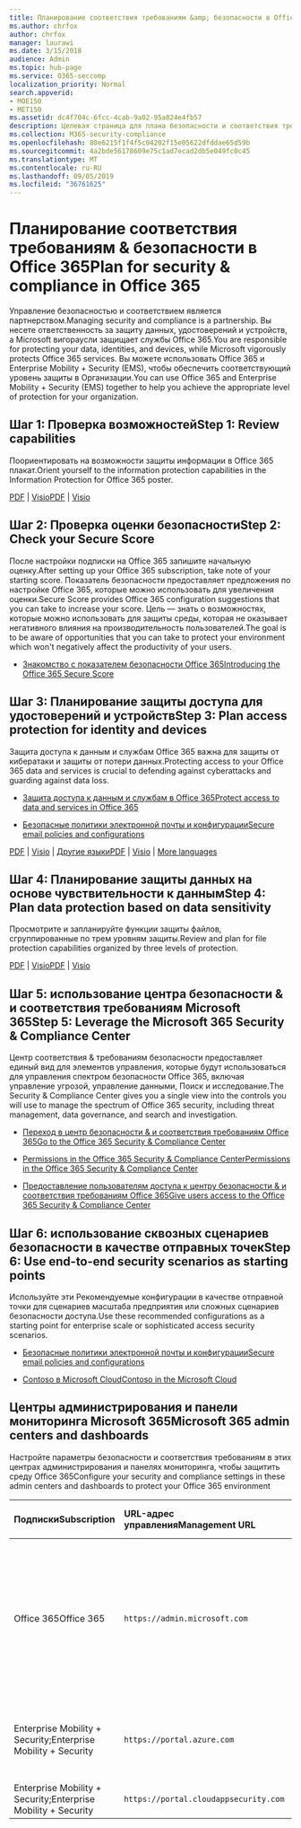 ```yaml
---
title: Планирование соответствия требованиям &amp; безопасности в Office 365
ms.author: chrfox
author: chrfox
manager: laurawi
ms.date: 3/15/2018
audience: Admin
ms.topic: hub-page
ms.service: O365-seccomp
localization_priority: Normal
search.appverid:
- MOE150
- MET150
ms.assetid: dc4f704c-6fcc-4cab-9a02-95a824e4fb57
description: Целевая страница для плана безопасности и соответствия требованиям
ms.collection: M365-security-compliance
ms.openlocfilehash: 80e6215f1f4f5c04202f15e05622dfddae65d59b
ms.sourcegitcommit: 4a2bde56178609e75c1ad7ecad2db5e049fc0c45
ms.translationtype: MT
ms.contentlocale: ru-RU
ms.lasthandoff: 09/05/2019
ms.locfileid: "36761625"
---
```

# <a name="plan-for-security-amp-compliance-in-office-365"></a><span data-ttu-id="50f96-103">Планирование соответствия требованиям &amp; безопасности в Office 365</span><span class="sxs-lookup"><span data-stu-id="50f96-103">Plan for security &amp; compliance in Office 365</span></span>

<span data-ttu-id="50f96-104">Управление безопасностью и соответствием является партнерством.</span><span class="sxs-lookup"><span data-stu-id="50f96-104">Managing security and compliance is a partnership.</span></span> <span data-ttu-id="50f96-105">Вы несете ответственность за защиту данных, удостоверений и устройств, а Microsoft вигораусли защищает службы Office 365.</span><span class="sxs-lookup"><span data-stu-id="50f96-105">You are responsible for protecting your data, identities, and devices, while Microsoft vigorously protects Office 365 services.</span></span> <span data-ttu-id="50f96-106">Вы можете использовать Office 365 и Enterprise Mobility + Security (EMS), чтобы обеспечить соответствующий уровень защиты в Организации.</span><span class="sxs-lookup"><span data-stu-id="50f96-106">You can use Office 365 and Enterprise Mobility + Security (EMS) together to help you achieve the appropriate level of protection for your organization.</span></span>
  
## <a name="step-1-review-capabilities"></a><span data-ttu-id="50f96-107">Шаг 1: Проверка возможностей</span><span class="sxs-lookup"><span data-stu-id="50f96-107">Step 1: Review capabilities</span></span>

<span data-ttu-id="50f96-108">Поориентировать на возможности защиты информации в Office 365 плакат.</span><span class="sxs-lookup"><span data-stu-id="50f96-108">Orient yourself to the information protection capabilities in the Information Protection for Office 365 poster.</span></span> 
  
<span data-ttu-id="50f96-109">[PDF](https://download.microsoft.com/download/2/3/D/23D91386-8349-4F7A-9470-FD5AED861F16/MSFT_cloud_architecture_informationprotection.pdf) | [Visio](https://download.microsoft.com/download/2/3/D/23D91386-8349-4F7A-9470-FD5AED861F16/MSFT_cloud_architecture_informationprotection.vsd)</span><span class="sxs-lookup"><span data-stu-id="50f96-109">[PDF](https://download.microsoft.com/download/2/3/D/23D91386-8349-4F7A-9470-FD5AED861F16/MSFT_cloud_architecture_informationprotection.pdf) | [Visio](https://download.microsoft.com/download/2/3/D/23D91386-8349-4F7A-9470-FD5AED861F16/MSFT_cloud_architecture_informationprotection.vsd)</span></span>
  
## <a name="step-2-check-your-secure-score"></a><span data-ttu-id="50f96-110">Шаг 2: Проверка оценки безопасности</span><span class="sxs-lookup"><span data-stu-id="50f96-110">Step 2: Check your Secure Score</span></span>

<span data-ttu-id="50f96-111">После настройки подписки на Office 365 запишите начальную оценку.</span><span class="sxs-lookup"><span data-stu-id="50f96-111">After setting up your Office 365 subscription, take note of your starting score.</span></span> <span data-ttu-id="50f96-112">Показатель безопасности предоставляет предложения по настройке Office 365, которые можно использовать для увеличения оценки.</span><span class="sxs-lookup"><span data-stu-id="50f96-112">Secure Score provides Office 365 configuration suggestions that you can take to increase your score.</span></span> <span data-ttu-id="50f96-113">Цель — знать о возможностях, которые можно использовать для защиты среды, которая не оказывает негативного влияния на производительность пользователей.</span><span class="sxs-lookup"><span data-stu-id="50f96-113">The goal is to be aware of opportunities that you can take to protect your environment which won't negatively affect the productivity of your users.</span></span>
  
- [<span data-ttu-id="50f96-114">Знакомство с показателем безопасности Office 365</span><span class="sxs-lookup"><span data-stu-id="50f96-114">Introducing the Office 365 Secure Score</span></span>](microsoft-secure-score.md)
    
## <a name="step-3-plan-access-protection-for-identity-and-devices"></a><span data-ttu-id="50f96-115">Шаг 3: Планирование защиты доступа для удостоверений и устройств</span><span class="sxs-lookup"><span data-stu-id="50f96-115">Step 3: Plan access protection for identity and devices</span></span>

<span data-ttu-id="50f96-116">Защита доступа к данным и службам Office 365 важна для защиты от кибератаки и защиты от потери данных.</span><span class="sxs-lookup"><span data-stu-id="50f96-116">Protecting access to your Office 365 data and services is crucial to defending against cyberattacks and guarding against data loss.</span></span>
  
- [<span data-ttu-id="50f96-117">Защита доступа к данным и службам в Office 365</span><span class="sxs-lookup"><span data-stu-id="50f96-117">Protect access to data and services in Office 365</span></span>](protect-access-to-data-and-services.md)
    
- [<span data-ttu-id="50f96-118">Безопасные политики электронной почты и конфигурации</span><span class="sxs-lookup"><span data-stu-id="50f96-118">Secure email policies and configurations</span></span>](https://docs.microsoft.com/microsoft-365/enterprise/secure-email-recommended-policies)
    
<span data-ttu-id="50f96-119">[PDF](https://go.microsoft.com/fwlink/p/?linkid=841656) | [Visio](https://go.microsoft.com/fwlink/p/?linkid=841657) | [Другие языки](https://www.microsoft.com/download/details.aspx?id=55032)</span><span class="sxs-lookup"><span data-stu-id="50f96-119">[PDF](https://go.microsoft.com/fwlink/p/?linkid=841656) | [Visio](https://go.microsoft.com/fwlink/p/?linkid=841657) | [More languages](https://www.microsoft.com/download/details.aspx?id=55032)</span></span>
  
## <a name="step-4-plan-data-protection-based-on-data-sensitivity"></a><span data-ttu-id="50f96-120">Шаг 4: Планирование защиты данных на основе чувствительности к данным</span><span class="sxs-lookup"><span data-stu-id="50f96-120">Step 4: Plan data protection based on data sensitivity</span></span>

<span data-ttu-id="50f96-121">Просмотрите и запланируйте функции защиты файлов, сгруппированные по трем уровням защиты.</span><span class="sxs-lookup"><span data-stu-id="50f96-121">Review and plan for file protection capabilities organized by three levels of protection.</span></span>
  
<span data-ttu-id="50f96-122">[PDF](http://download.microsoft.com/download/7/8/9/789645A5-BD10-4541-BC33-F8D1EFF5E911/MSFT_cloud_architecture_O365%20file%20protection.pdf) | [Visio](http://download.microsoft.com/download/7/8/9/789645A5-BD10-4541-BC33-F8D1EFF5E911/MSFT_cloud_architecture_O365%20file%20protection.vsdx)</span><span class="sxs-lookup"><span data-stu-id="50f96-122">[PDF](http://download.microsoft.com/download/7/8/9/789645A5-BD10-4541-BC33-F8D1EFF5E911/MSFT_cloud_architecture_O365%20file%20protection.pdf) | [Visio](http://download.microsoft.com/download/7/8/9/789645A5-BD10-4541-BC33-F8D1EFF5E911/MSFT_cloud_architecture_O365%20file%20protection.vsdx)</span></span>
  
## <a name="step-5-leverage-the-microsoft-365-security-amp-compliance-center"></a><span data-ttu-id="50f96-123">Шаг 5: использование центра безопасности &amp; и соответствия требованиям Microsoft 365</span><span class="sxs-lookup"><span data-stu-id="50f96-123">Step 5: Leverage the Microsoft 365 Security &amp; Compliance Center</span></span>

<span data-ttu-id="50f96-124">Центр соответствия &amp; требованиям безопасности предоставляет единый вид для элементов управления, которые будут использоваться для управления спектром безопасности Office 365, включая управление угрозой, управление данными, Поиск и исследование.</span><span class="sxs-lookup"><span data-stu-id="50f96-124">The Security &amp; Compliance Center gives you a single view into the controls you will use to manage the spectrum of Office 365 security, including threat management, data governance, and search and investigation.</span></span> 
  
- [<span data-ttu-id="50f96-125">Переход в центр безопасности &amp; и соответствия требованиям Office 365</span><span class="sxs-lookup"><span data-stu-id="50f96-125">Go to the Office 365 Security &amp; Compliance Center</span></span>](go-to-the-securitycompliance-center.md)
    
- [<span data-ttu-id="50f96-126">Permissions in the Office 365 Security &amp; Compliance Center</span><span class="sxs-lookup"><span data-stu-id="50f96-126">Permissions in the Office 365 Security &amp; Compliance Center</span></span>](permissions-in-the-security-and-compliance-center.md)
    
- [<span data-ttu-id="50f96-127">Предоставление пользователям доступа к центру безопасности &amp; и соответствия требованиям Office 365</span><span class="sxs-lookup"><span data-stu-id="50f96-127">Give users access to the Office 365 Security &amp; Compliance Center</span></span>](grant-access-to-the-security-and-compliance-center.md)
    
## <a name="step-6-use-end-to-end-security-scenarios-as-starting-points"></a><span data-ttu-id="50f96-128">Шаг 6: использование сквозных сценариев безопасности в качестве отправных точек</span><span class="sxs-lookup"><span data-stu-id="50f96-128">Step 6: Use end-to-end security scenarios as starting points</span></span>

<span data-ttu-id="50f96-129">Используйте эти Рекомендуемые конфигурации в качестве отправной точки для сценариев масштаба предприятия или сложных сценариев безопасности доступа.</span><span class="sxs-lookup"><span data-stu-id="50f96-129">Use these recommended configurations as a starting point for enterprise scale or sophisticated access security scenarios.</span></span>
  
- [<span data-ttu-id="50f96-130">Безопасные политики электронной почты и конфигурации</span><span class="sxs-lookup"><span data-stu-id="50f96-130">Secure email policies and configurations</span></span>](https://docs.microsoft.com/microsoft-365/enterprise/secure-email-recommended-policies)
    
- [<span data-ttu-id="50f96-131">Contoso в Microsoft Cloud</span><span class="sxs-lookup"><span data-stu-id="50f96-131">Contoso in the Microsoft Cloud</span></span>](http://aka.ms/cloudarchcontoso)
    
## <a name="microsoft-365-admin-centers-and-dashboards"></a><span data-ttu-id="50f96-132">Центры администрирования и панели мониторинга Microsoft 365</span><span class="sxs-lookup"><span data-stu-id="50f96-132">Microsoft 365 admin centers and dashboards</span></span>

<span data-ttu-id="50f96-133">Настройте параметры безопасности и соответствия требованиям в этих центрах администрирования и панелях мониторинга, чтобы защитить среду Office 365</span><span class="sxs-lookup"><span data-stu-id="50f96-133">Configure your security and compliance settings in these admin centers and dashboards to protect your Office 365 environment</span></span>
  
|<span data-ttu-id="50f96-134">**Подписки**</span><span class="sxs-lookup"><span data-stu-id="50f96-134">**Subscription**</span></span>|<span data-ttu-id="50f96-135">**URL-адрес управления**</span><span class="sxs-lookup"><span data-stu-id="50f96-135">**Management URL**</span></span>|<span data-ttu-id="50f96-136">**Панели мониторинга и центры администрирования**</span><span class="sxs-lookup"><span data-stu-id="50f96-136">**Dashboards and admin centers**</span></span>|
|:-----|:-----|:-----|
|<span data-ttu-id="50f96-137">Office 365</span><span class="sxs-lookup"><span data-stu-id="50f96-137">Office 365</span></span>  <br/> |`https://admin.microsoft.com`  <br/> | <span data-ttu-id="50f96-138">Центр администрирования Microsoft 365</span><span class="sxs-lookup"><span data-stu-id="50f96-138">Microsoft 365 admin center</span></span>  <br/>  <span data-ttu-id="50f96-139">Security &amp; Compliance Center</span><span class="sxs-lookup"><span data-stu-id="50f96-139">Security &amp; Compliance Center</span></span>  <br/>  <span data-ttu-id="50f96-140">Центр администрирования Exchange</span><span class="sxs-lookup"><span data-stu-id="50f96-140">Exchange admin center</span></span>  <br/>  <span data-ttu-id="50f96-141">Центр администрирования SharePoint и центр администрирования OneDrive для бизнеса</span><span class="sxs-lookup"><span data-stu-id="50f96-141">SharePoint admin center and OneDrive for Business admin center</span></span>  <br/> |
|<span data-ttu-id="50f96-142">Enterprise Mobility + Security;</span><span class="sxs-lookup"><span data-stu-id="50f96-142">Enterprise Mobility + Security</span></span>  <br/> |`https://portal.azure.com`  <br/> | <span data-ttu-id="50f96-143">Azure Active Directory</span><span class="sxs-lookup"><span data-stu-id="50f96-143">Azure Active Directory</span></span>  <br/>  <span data-ttu-id="50f96-144">Управление мобильными приложениями Майкрософт</span><span class="sxs-lookup"><span data-stu-id="50f96-144">Microsoft Mobile Application Management</span></span>  <br/>  <span data-ttu-id="50f96-145">Microsoft Intune</span><span class="sxs-lookup"><span data-stu-id="50f96-145">Microsoft Intune</span></span>  <br/> |
|<span data-ttu-id="50f96-146">Enterprise Mobility + Security;</span><span class="sxs-lookup"><span data-stu-id="50f96-146">Enterprise Mobility + Security</span></span>  <br/> |`https://portal.cloudappsecurity.com`  <br/> | <span data-ttu-id="50f96-147">Cloud App Security</span><span class="sxs-lookup"><span data-stu-id="50f96-147">Cloud App Security</span></span>  <br/> |
   

